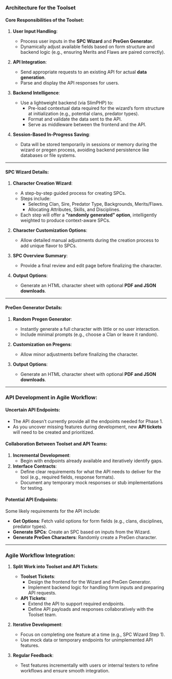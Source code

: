 ### **Architecture for the Toolset**

#### **Core Responsibilities of the Toolset**:
1. **User Input Handling**:
   - Process user inputs in the **SPC Wizard** and **PreGen Generator**.
   - Dynamically adjust available fields based on form structure and backend logic (e.g., ensuring Merits and Flaws are paired correctly).

2. **API Integration**:
   - Send appropriate requests to an existing API for actual **data generation**.
   - Parse and display the API responses for users.

3. **Backend Intelligence**:
   - Use a lightweight backend (via SlimPHP) to:
      - Pre-load contextual data required for the wizard’s form structure at initialization (e.g., potential clans, predator types).
      - Format and validate the data sent to the API.
      - Serve as middleware between the frontend and the API.

4. **Session-Based In-Progress Saving**:
   - Data will be stored temporarily in sessions or memory during the wizard or pregen process, avoiding backend persistence like databases or file systems.

---

#### **SPC Wizard Details**:
1. **Character Creation Wizard**:
   - A step-by-step guided process for creating SPCs.
   - Steps include:
      - Selecting Clan, Sire, Predator Type, Backgrounds, Merits/Flaws.
      - Allocating Attributes, Skills, and Disciplines.
   - Each step will offer a **"randomly generated" option**, intelligently weighted to produce context-aware SPCs.

2. **Character Customization Options**:
   - Allow detailed manual adjustments during the creation process to add unique flavor to SPCs.

3. **SPC Overview Summary**:
   - Provide a final review and edit page before finalizing the character.

4. **Output Options**:
   - Generate an HTML character sheet with optional **PDF and JSON downloads**.

---

#### **PreGen Generator Details**:
1. **Random Pregen Generator**:
   - Instantly generate a full character with little or no user interaction.
   - Include minimal prompts (e.g., choose a Clan or leave it random).

2. **Customization on Pregens**:
   - Allow minor adjustments before finalizing the character.

3. **Output Options**:
   - Generate an HTML character sheet with optional **PDF and JSON downloads**.

---

### **API Development in Agile Workflow**:

#### **Uncertain API Endpoints**:
- The API doesn’t currently provide all the endpoints needed for Phase 1.
- As you uncover missing features during development, new **API tickets** will need to be created and prioritized.

#### **Collaboration Between Toolset and API Teams**:
1. **Incremental Development**:
   - Begin with endpoints already available and iteratively identify gaps.
2. **Interface Contracts**:
   - Define clear requirements for what the API needs to deliver for the tool (e.g., required fields, response formats).
   - Document any temporary mock responses or stub implementations for testing.

#### **Potential API Endpoints**:
Some likely requirements for the API include:
- **Get Options**: Fetch valid options for form fields (e.g., clans, disciplines, predator types).
- **Generate SPCs**: Create an SPC based on inputs from the Wizard.
- **Generate PreGen Characters**: Randomly create a PreGen character.

---

### **Agile Workflow Integration**:

1. **Split Work into Toolset and API Tickets**:
   - **Toolset Tickets**:
      - Design the frontend for the Wizard and PreGen Generator.
      - Implement backend logic for handling form inputs and preparing API requests.
   - **API Tickets**:
      - Extend the API to support required endpoints.
      - Define API payloads and responses collaboratively with the Toolset team.

2. **Iterative Development**:
   - Focus on completing one feature at a time (e.g., SPC Wizard Step 1).
   - Use mock data or temporary endpoints for unimplemented API features.

3. **Regular Feedback**:
   - Test features incrementally with users or internal testers to refine workflows and ensure smooth integration.
